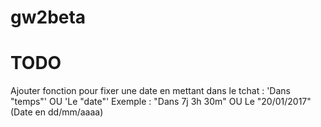 # gw2beta

# TODO

Ajouter fonction pour fixer une date en mettant dans le tchat : 'Dans "temps"' OU 'Le "date"'
Exemple : "Dans 7j 3h 30m" OU Le "20/01/2017" (Date en dd/mm/aaaa)
